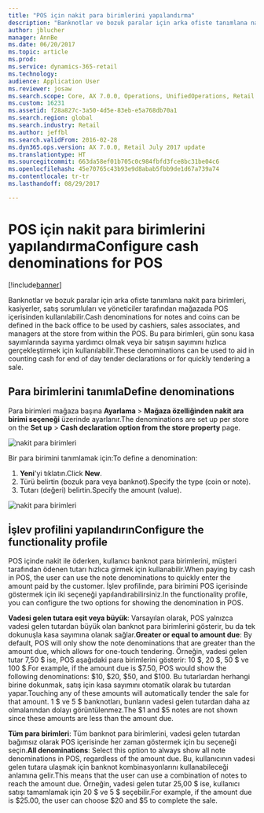 ```yaml
---
title: "POS için nakit para birimlerini yapılandırma"
description: "Banknotlar ve bozuk paralar için arka ofiste tanımlana nakit para birimleri, kasiyerler, satış sorumluları ve yöneticiler tarafından mağazada POS içerisinden kullanılabilir."
author: jblucher
manager: AnnBe
ms.date: 06/20/2017
ms.topic: article
ms.prod: 
ms.service: dynamics-365-retail
ms.technology: 
audience: Application User
ms.reviewer: josaw
ms.search.scope: Core, AX 7.0.0, Operations, UnifiedOperations, Retail
ms.custom: 16231
ms.assetid: f28a827c-3a50-4d5e-83eb-e5a768db70a1
ms.search.region: global
ms.search.industry: Retail
ms.author: jeffbl
ms.search.validFrom: 2016-02-28
ms.dyn365.ops.version: AX 7.0.0, Retail July 2017 update
ms.translationtype: HT
ms.sourcegitcommit: 663da58ef01b705c0c984fbfd3fce8bc31be04c6
ms.openlocfilehash: 45e70765c43b93e9d8abab5fbb9de1d67a739a74
ms.contentlocale: tr-tr
ms.lasthandoff: 08/29/2017

---
```


# <a name="configure-cash-denominations-for-pos"></a><span data-ttu-id="4182d-103">POS için nakit para birimlerini yapılandırma</span><span class="sxs-lookup"><span data-stu-id="4182d-103">Configure cash denominations for POS</span></span>

[!include[banner](includes/banner.md)]

<span data-ttu-id="4182d-104">Banknotlar ve bozuk paralar için arka ofiste tanımlana nakit para birimleri, kasiyerler, satış sorumluları ve yöneticiler tarafından mağazada POS içerisinden kullanılabilir.</span><span class="sxs-lookup"><span data-stu-id="4182d-104">Cash denominations for notes and coins can be defined in the back office to be used by cashiers, sales associates, and managers at the store from within the POS.</span></span> <span data-ttu-id="4182d-105">Bu para birimleri, gün sonu kasa sayımlarında sayıma yardımcı olmak veya bir satışın sayımını hızlıca gerçekleştirmek için kullanılabilir.</span><span class="sxs-lookup"><span data-stu-id="4182d-105">These denominations can be used to aid in counting cash for end of day tender declarations or for quickly tendering a sale.</span></span>

## <a name="define-denominations"></a><span data-ttu-id="4182d-106">Para birimlerini tanımla</span><span class="sxs-lookup"><span data-stu-id="4182d-106">Define denominations</span></span>
<span data-ttu-id="4182d-107">Para birimleri mağaza başına **Ayarlama** > **Mağaza özelliğinden nakit ara birimi seçeneği** üzerinde ayarlanır.</span><span class="sxs-lookup"><span data-stu-id="4182d-107">The denominations are set up per store on the **Set up** > **Cash declaration option from the store property** page.</span></span> 

![nakit para birimleri](./media/image1-denomination.png)

<span data-ttu-id="4182d-109">Bir para birimini tanımlamak için:</span><span class="sxs-lookup"><span data-stu-id="4182d-109">To define a denomination:</span></span>
1. <span data-ttu-id="4182d-110">**Yeni**'yi tıklatın.</span><span class="sxs-lookup"><span data-stu-id="4182d-110">Click **New**.</span></span>
1. <span data-ttu-id="4182d-111">Türü belirtin (bozuk para veya banknot).</span><span class="sxs-lookup"><span data-stu-id="4182d-111">Specify the type (coin or note).</span></span>
1. <span data-ttu-id="4182d-112">Tutarı (değeri) belirtin.</span><span class="sxs-lookup"><span data-stu-id="4182d-112">Specify the amount (value).</span></span>

![nakit para birimleri](./media/image2-denomination.png)

## <a name="configure-the-functionality-profile"></a><span data-ttu-id="4182d-114">İşlev profilini yapılandırın</span><span class="sxs-lookup"><span data-stu-id="4182d-114">Configure the functionality profile</span></span>
<span data-ttu-id="4182d-115">POS içinde nakit ile öderken, kullanıcı banknot para birimlerini, müşteri tarafından ödenen tutarı hızlıca girmek için kullanabilir.</span><span class="sxs-lookup"><span data-stu-id="4182d-115">When paying by cash in POS, the user can use the note denominations to quickly enter the amount paid by the customer.</span></span> <span data-ttu-id="4182d-116">İşlev profilinde, para birimini POS içerisinde göstermek için iki seçeneği yapılandırabilirsiniz.</span><span class="sxs-lookup"><span data-stu-id="4182d-116">In the functionality profile, you can configure the two options for showing the denomination in POS.</span></span>

<span data-ttu-id="4182d-117">**Vadesi gelen tutara eşit veya büyük**: Varsayılan olarak, POS yalnızca vadesi gelen tutardan büyük olan banknot para birimlerini gösterir, bu da tek dokunuşla kasa sayımına olanak sağlar.</span><span class="sxs-lookup"><span data-stu-id="4182d-117">**Greater or equal to amount due**: By default, POS will only show the note denominations that are greater than the amount due, which allows for one-touch tendering.</span></span> <span data-ttu-id="4182d-118">Örneğin, vadesi gelen tutar 7,50 $ ise, POS aşağıdaki para birimlerini gösterir: 10 $, 20 $, 50 $ ve 100 $.</span><span class="sxs-lookup"><span data-stu-id="4182d-118">For example, if the amount due is $7.50, POS would show the following denominations: $10, $20, $50, and $100.</span></span> <span data-ttu-id="4182d-119">Bu tutarlardan herhangi birine dokunmak, satış için kasa sayımını otomatik olarak bu tutardan yapar.</span><span class="sxs-lookup"><span data-stu-id="4182d-119">Touching any of these amounts will automatically tender the sale for that amount.</span></span> <span data-ttu-id="4182d-120">1 $ ve 5 $ banknotları, bunların vadesi gelen tutardan daha az olmalarından dolayı görüntülenmez.</span><span class="sxs-lookup"><span data-stu-id="4182d-120">The $1 and $5 notes are not shown since these amounts are less than the amount due.</span></span>

<span data-ttu-id="4182d-121">**Tüm para birimleri**: Tüm banknot para birimlerini, vadesi gelen tutardan bağımsız olarak POS içerisinde her zaman göstermek için bu seçeneği seçin.</span><span class="sxs-lookup"><span data-stu-id="4182d-121">**All denominations**: Select this option to always show all note denominations in POS, regardless of the amount due.</span></span> <span data-ttu-id="4182d-122">Bu, kullanıcının vadesi gelen tutara ulaşmak için banknot kombinasyonlarını kullanabileceği anlamına gelir.</span><span class="sxs-lookup"><span data-stu-id="4182d-122">This means that the user can use a combination of notes to reach the amount due.</span></span> <span data-ttu-id="4182d-123">Örneğin, vadesi gelen tutar 25,00 $ ise, kullanıcı satışı tamamlamak için 20 $ ve 5 $ seçebilir.</span><span class="sxs-lookup"><span data-stu-id="4182d-123">For example, if the amount due is $25.00, the user can choose $20 and $5 to complete the sale.</span></span>

